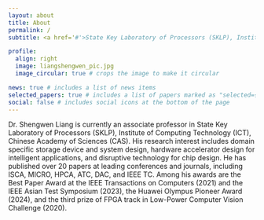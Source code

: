 ```yaml
---
layout: about
title: About
permalink: /
subtitle: <a href='#'>State Key Laboratory of Processors (SKLP), Institute of Computing Technology (ICT), Chinese Academy of Sciences (CAS)</a>

profile:
  align: right
  image: liangshengwen_pic.jpg
  image_circular: true # crops the image to make it circular

news: true # includes a list of news items
selected_papers: true # includes a list of papers marked as "selected={true}"
social: false # includes social icons at the bottom of the page
---
```


Dr. Shengwen Liang is currently an associate professor in State Key Laboratory of Processors (SKLP), Institute of Computing Technology (ICT), Chinese Academy of Sciences (CAS). His research interest includes domain specific storage device and system design, hardware accelerator design for intelligent applications, and disruptive technology for chip design. He has published over 20 papers at leading conferences and journals, including ISCA, MICRO, HPCA, ATC, DAC, and IEEE TC. Among his awards are the Best Paper Award at the IEEE Transactions on Computers (2021) and the IEEE Asian Test Symposium (2023), the Huawei Olympus Pioneer Award (2024), and the third prize of FPGA track in Low-Power Computer Vision Challenge (2020).
